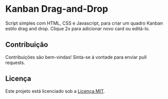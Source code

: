 # Kanban Drag-and-Drop


Script simples com HTML, CSS e Javascript, para criar um quadro Kanban estilo drag and drop.
Clique 2x para adicionar novo card ou editá-lo.

## Contribuição

Contribuições são bem-vindas! Sinta-se à vontade para enviar pull requests.

## Licença

Este projeto está licenciado sob a [Licença MIT](LICENSE).
